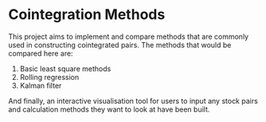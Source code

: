 # Cointegration Methods

This project aims to implement and compare methods that are commonly used in constructing cointegrated pairs. The methods that would be compared here are:
1. Basic least square methods
2. Rolling regression
3. Kalman filter

And finally, an interactive visualisation tool for users to input any stock pairs and calculation methods they want to look at have been built.
